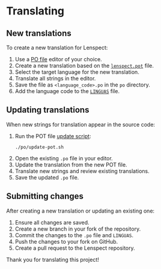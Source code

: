 # Translating

## New translations

To create a new translation for Lenspect:

1. Use a [PO file](https://www.gnu.org/software/gettext/manual/html_node/PO-Files.html) editor of your choice.
2. Create a new translation based on the [`lenspect.pot`](lenspect.pot) file.
3. Select the target language for the new translation.
4. Translate all strings in the editor.
5. Save the file as `<language_code>.po` in the `po` directory.
6. Add the language code to the [`LINGUAS`](LINGUAS) file.

## Updating translations

When new strings for translation appear in the source code:

1. Run the POT file [update script](update-pot.sh):
   ```
   ./po/update-pot.sh
   ```
2. Open the existing `.po` file in your editor.
3. Update the translation from the new POT file.
4. Translate new strings and review existing translations.
5. Save the updated `.po` file.

## Submitting changes

After creating a new translation or updating an existing one:

1. Ensure all changes are saved.
2. Create a new branch in your fork of the repository.
3. Commit the changes to the `.po` file and `LINGUAS`.
4. Push the changes to your fork on GitHub.
5. Create a pull request to the Lenspect repository.

Thank you for translating this project!
